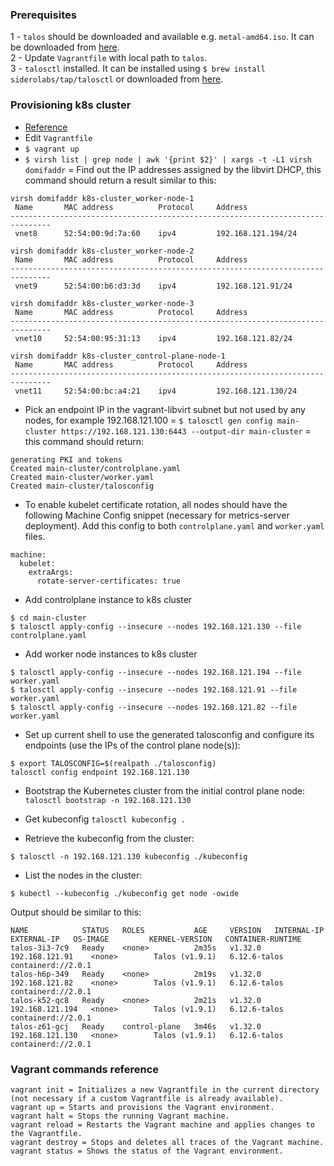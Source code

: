 ### Prerequisites
1 - `talos` should be downloaded and available e.g. `metal-amd64.iso`. It can be downloaded from [here](https://github.com/siderolabs/talos/releases/tag/v1.9.1).  
2 - Update `Vagrantfile` with local path to `talos`.  
3 - `talosctl` installed. It can be installed using `$ brew install siderolabs/tap/talosctl` or downloaded from [here](https://github.com/siderolabs/talos/releases/tag/v1.9.1).  

### Provisioning k8s cluster
- [Reference](https://www.talos.dev/v1.9/talos-guides/install/virtualized-platforms/vagrant-libvirt/)
- Edit `Vagrantfile`  
- `$ vagrant up` 
- `$ virsh list | grep node | awk '{print $2}' | xargs -t -L1 virsh domifaddr` = Find out the IP addresses assigned by the libvirt DHCP, this command should return a result similar to this:
```
virsh domifaddr k8s-cluster_worker-node-1
 Name       MAC address          Protocol     Address
-------------------------------------------------------------------------------
 vnet8      52:54:00:9d:7a:60    ipv4         192.168.121.194/24

virsh domifaddr k8s-cluster_worker-node-2
 Name       MAC address          Protocol     Address
-------------------------------------------------------------------------------
 vnet9      52:54:00:b6:d3:3d    ipv4         192.168.121.91/24

virsh domifaddr k8s-cluster_worker-node-3
 Name       MAC address          Protocol     Address
-------------------------------------------------------------------------------
 vnet10     52:54:00:95:31:13    ipv4         192.168.121.82/24

virsh domifaddr k8s-cluster_control-plane-node-1
 Name       MAC address          Protocol     Address
-------------------------------------------------------------------------------
 vnet11     52:54:00:bc:a4:21    ipv4         192.168.121.130/24

```
- Pick an endpoint IP in the vagrant-libvirt subnet but not used by any nodes, for example 192.168.121.100 = `$ talosctl gen config main-cluster https://192.168.121.130:6443 --output-dir main-cluster` = this command should return:
```
generating PKI and tokens
Created main-cluster/controlplane.yaml
Created main-cluster/worker.yaml
Created main-cluster/talosconfig
```
- To enable kubelet certificate rotation, all nodes should have the following Machine Config snippet (necessary for metrics-server deployment). Add this config to both `controlplane.yaml` and `worker.yaml` files.
```
machine:
  kubelet:
    extraArgs:
      rotate-server-certificates: true
```
- Add controlplane instance to k8s cluster
```
$ cd main-cluster
$ talosctl apply-config --insecure --nodes 192.168.121.130 --file controlplane.yaml
```
- Add worker node instances to k8s cluster
```
$ talosctl apply-config --insecure --nodes 192.168.121.194 --file worker.yaml
$ talosctl apply-config --insecure --nodes 192.168.121.91 --file worker.yaml
$ talosctl apply-config --insecure --nodes 192.168.121.82 --file worker.yaml
```
- Set up current shell to use the generated talosconfig and configure its endpoints (use the IPs of the control plane node(s)):
```
$ export TALOSCONFIG=$(realpath ./talosconfig)
talosctl config endpoint 192.168.121.130
```
- Bootstrap the Kubernetes cluster from the initial control plane node: `talosctl bootstrap -n 192.168.121.130`
- Get kubeconfig `talosctl kubeconfig .`

- Retrieve the kubeconfig from the cluster:
```
$ talosctl -n 192.168.121.130 kubeconfig ./kubeconfig
```
- List the nodes in the cluster:
```
$ kubectl --kubeconfig ./kubeconfig get node -owide
```
Output should be similar to this:
```
NAME            STATUS   ROLES           AGE     VERSION   INTERNAL-IP       EXTERNAL-IP   OS-IMAGE         KERNEL-VERSION   CONTAINER-RUNTIME
talos-3i3-7c9   Ready    <none>          2m35s   v1.32.0   192.168.121.91    <none>        Talos (v1.9.1)   6.12.6-talos     containerd://2.0.1
talos-h6p-349   Ready    <none>          2m19s   v1.32.0   192.168.121.82    <none>        Talos (v1.9.1)   6.12.6-talos     containerd://2.0.1
talos-k52-qc8   Ready    <none>          2m21s   v1.32.0   192.168.121.194   <none>        Talos (v1.9.1)   6.12.6-talos     containerd://2.0.1
talos-z61-gcj   Ready    control-plane   3m46s   v1.32.0   192.168.121.130   <none>        Talos (v1.9.1)   6.12.6-talos     containerd://2.0.1
```
### Vagrant commands reference
```
vagrant init = Initializes a new Vagrantfile in the current directory (not necessary if a custom Vagrantfile is already available).
vagrant up = Starts and provisions the Vagrant environment.
vagrant halt = Stops the running Vagrant machine.
vagrant reload = Restarts the Vagrant machine and applies changes to the Vagrantfile.
vagrant destroy = Stops and deletes all traces of the Vagrant machine.
vagrant status = Shows the status of the Vagrant environment.
```
